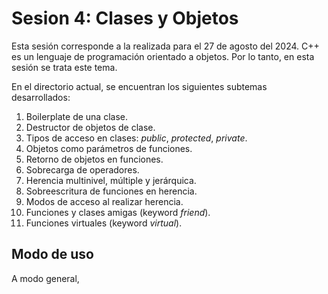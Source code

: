 # Sesion 4: Clases y Objetos

Esta sesión corresponde a la realizada para el 27 de agosto del 2024. C++ es un lenguaje de programación orientado a objetos. Por lo tanto, en esta sesión se trata este tema.

En el directorio actual, se encuentran los siguientes subtemas desarrollados:

1) Boilerplate de una clase.
2) Destructor de objetos de clase.
3) Tipos de acceso en clases: _public_, _protected_, _private_.
4) Objetos como parámetros de funciones.
5) Retorno de objetos en funciones.
6) Sobrecarga de operadores.
7) Herencia multinivel, múltiple y jerárquica.
8) Sobreescritura de funciones en herencia.
9) Modos de acceso al realizar herencia.
10) Funciones y clases amigas (keyword _friend_).
11) Funciones virtuales (keyword _virtual_).

## Modo de uso

A modo general, 




